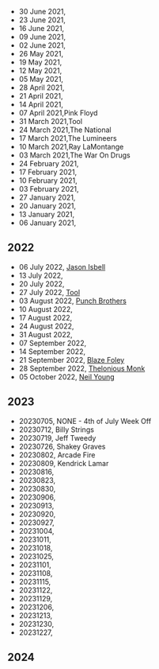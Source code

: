 - 30 June 2021,
- 23 June 2021,
- 16 June 2021,
- 09 June 2021,
- 02 June 2021,
- 26 May 2021,
- 19 May 2021,
- 12 May 2021,
- 05 May 2021,
- 28 April 2021,
- 21 April 2021,
- 14 April 2021,
- 07 April 2021,Pink Floyd
- 31 March 2021,Tool
- 24 March 2021,The National
- 17 March 2021,The Lumineers
- 10 March 2021,Ray LaMontange
- 03 March 2021,The War On Drugs
- 24 February 2021,
- 17 February 2021,
- 10 February 2021,
- 03 February 2021,
- 27 January 2021,
- 20 January 2021,
- 13 January 2021,
- 06 January 2021,


## 2022
- 06 July 2022, [Jason Isbell](https://open.spotify.com/artist/3Lg3FGwBxOGuefqekQzRUf?si=QS0goE--T62PK0yhJYAQ7w)
- 13 July 2022, 
- 20 July 2022, 
- 27 July 2022, [Tool](https://open.spotify.com/artist/2yEwvVSSSUkcLeSTNyHKh8?si=0au6BLNjTjWjMx0ZPwXmEg)
- 03 August 2022, [Punch Brothers](https://open.spotify.com/artist/4gFssfOmWNY3LfIZ3zyoy4?si=3ELEkNEFQLWMjO4ZedEGnw)
- 10 August 2022,
- 17 August 2022,
- 24 August 2022,
- 31 August 2022,
- 07 September 2022,
- 14 September 2022,
- 21 September 2022, [Blaze Foley](https://open.spotify.com/artist/1TlScGwN8MmIZ7kIYGjSZA?si=v47U_0gBSGaaaBZIm1UM1w)
- 28 September 2022, [Thelonious Monk](https://open.spotify.com/artist/4PDpGtF16XpqvXxsrFwQnN?si=izMhwaNQRNilmaBo60lmtg)
- 05 October 2022, [Neil Young]()

## 2023
- 20230705, NONE - 4th of July Week Off
- 20230712, Billy Strings
- 20230719, Jeff Tweedy
- 20230726, Shakey Graves
- 20230802, Arcade Fire
- 20230809, Kendrick Lamar
- 20230816, 
- 20230823, 
- 20230830, 
- 20230906, 
- 20230913, 
- 20230920, 
- 20230927, 
- 20231004, 
- 20231011, 
- 20231018, 
- 20231025, 
- 20231101, 
- 20231108, 
- 20231115, 
- 20231122, 
- 20231129, 
- 20231206, 
- 20231213, 
- 20231230,
- 20231227,

## 2024
